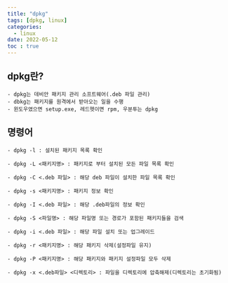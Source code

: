 ```yaml
---
title: "dpkg"
tags: [dpkg, linux]
categories:
  - linux
date: 2022-05-12
toc : true
---
```



## dpkg란?
    - dpkg는 데비안 패키지 관리 소프트웨어(.deb 파일 관리)
    - dbkg는 패키지를 원격에서 받아오는 일을 수행
    - 윈도우였으면 setup.exe, 레드헷이면 rpm, 우분투는 dpkg
    

## 명령어
    - dpkg -l : 설치된 패키지 목록 확인

    - dpkg -L <패키지명> : 패키지로 부터 설치된 모든 파일 목록 확인

    - dpkg -C <.deb 파일> : 해당 deb 파일이 설치한 파일 목록 확인

    - dpkg -s <패키지명> : 패키지 정보 확인

    - dpkg -I <.deb 파일> : 해당 .deb파일의 정보 확인

    - dpkg -S <파일명> : 해당 파일명 또는 경로가 포함된 패키지들을 검색

    - dpkg -i <.deb 파일> : 해당 파일 설치 또는 업그레이드

    - dpkg -r <패키지명> : 해당 패키지 삭제(설정파일 유지)

    - dpkg -P <패키지명> : 해당 패키지와 패키지 설정파일 모두 삭제

    - dpkg -x <.deb파일> <디렉토리> : 파일을 디렉토리에 압축해제(디렉토리는 초기화됨)
